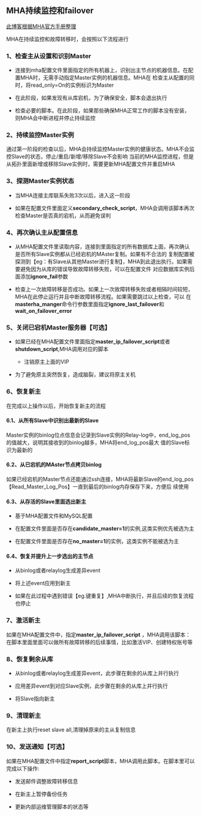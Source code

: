 ## MHA持续监控和failover

[此博客根据MHA官方手册整理](https://github.com/yoshinorim/mha4mysql-manager/wiki/Sequences_of_MHA)

MHA在持续监控和故障转移时，会按照以下流程进行

### 1、检查主从设置和识别Master

- 连接到mha配置文件里面指定的所有机器上，识别出主节点的机器信息。在配置MHA时，无需手动指定Master实例的机器信息。MHA在
检查主从配置的同时，将read_only=On的实例标识为Master
  
- 在此阶段，如果发现有从库宕机，为了确保安全，脚本会退出执行

- 检查必要的脚本。在此阶段，如果那些确保MHA正常工作的脚本没有安装，则MHA会中断进程并停止持续监控

### 2、持续监控Master实例

通过第一阶段的检查以后，MHA会持续监控Master实例的健康状态。MHA不会监控Slave的状态，停止/重启/新增/移除Slave不会影响
当前的MHA监控进程，但是从拓扑里面新增或移除Slave实例时，需要更新MHA配置文件并重启MHA

### 3、探测Master实例状态

- 当MHA连接主库联系失败3次以后，进入这一阶段

- 如果在配置文件里面定义**secondary_check_script**，MHA会调用该脚本再次检查Master是否真的宕机，从而避免误判

### 4、再次确认主从配置信息

- 从MHA配置文件里读取内容，连接到里面指定的所有数据库上面，再次确认是否所有Slave实例都从已经宕机的MAster复制。如果有不合法的
复制配置被探测到【eg：有Slave从其他Master进行复制】，MHA到此退出执行。如果需要避免因为从库的错误导致故障转移失败，可以在配置文件
对应数据库实例后面添加**ignore_fail**参数
  
- 检查上一次故障转移是否成功。如果上一次故障转移失败或者相隔时间较短，MHA在此停止运行并且中断故障转移流程。如果需要跳过以上检查，可以
  在**masterha_manger**命令行参数里面指定**ignore_last_failover**和**wait_on_failover_error**

### 5、关闭已宕机Master服务器【可选】

- 如果已经在MHA配置文件里面指定**master_ip_failover_script**或者**shutdown_script**,MHA调用对应的脚本
   
     -  注销原主上面的VIP
    
- 为了避免原主突然恢复，造成脑裂，建议将原主关机 

### 6、恢复新主

在完成以上操作以后，开始恢复新主的流程

#### 6.1、从所有Slave中识别出最新的Slave

Master实例的binlog位点信息会记录到Slave实例的Relay-log中，end_log_pos的值越大，说明其接收到的binlog越多，MHA将end_log_pos最大
值的Slave标识为最新的

#### 6.2、从已宕机的MAster节点拷贝binlog

如果已经宕机的Master节点还能通过ssh连接，MHA将最新Slave的end_log_pos【Read_Master_Log_Pos】一直到最后的binlog内存保存下来，方便后
续使用

#### 6.3、从存活的Slave里面选出新主

- 基于MHA配置文件和MySQL配置

- 在配置文件里面是否存在**candidate_master=1**的实例,这类实例优先被选为主

- 在配置文件里面是否存在**no_master=1**的实例，这类实例不能被选为主

#### 6.4、恢复并提升上一步选出的主节点

- 从binlog或者relaylog生成差异event

- 将上述event应用到新主

- 如果在此过程中遇到错误【eg.键重复】,MHA中断执行，并且后续的恢复流程也停止

### 7、激活新主
 
如果在MHA配置文件中，指定**master_ip_failover_script** ，MHA调用该脚本：在脚本里面里面可以做所有故障转移的后续事情，比如激活VIP、创建特权账号等

### 8、恢复剩余从库

- 从binlog或者relaylog生成差异event，此步骤在剩余的从库上并行执行

- 应用差异event到对应Slave实例，此步骤在剩余的从库上并行执行

- 将Slave指向新主

### 9、清理新主

在新主上执行reset slave all,清理掉原来的主从复制信息

### 10、发送通知【可选】

如果在MHA配置文件中指定**report_script**脚本，MHA调用此脚本。在脚本里可以完成以下操作:

- 发送邮件调整故障转移信息

- 在新主上暂停备份任务

- 更新内部运维管理脚本的状态等